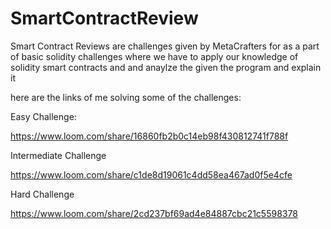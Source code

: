 # SmartContractReview

Smart Contract Reviews are challenges given by MetaCrafters for as a part of basic solidity challenges where we have to apply our knowledge 
of solidity smart contracts and and anaylze the given the program and explain it

here are the links of me solving some of the challenges:


Easy Challenge:

https://www.loom.com/share/16860fb2b0c14eb98f430812741f788f

Intermediate Challenge

https://www.loom.com/share/c1de8d19061c4dd58ea467ad0f5e4cfe

Hard Challenge

https://www.loom.com/share/2cd237bf69ad4e84887cbc21c5598378
